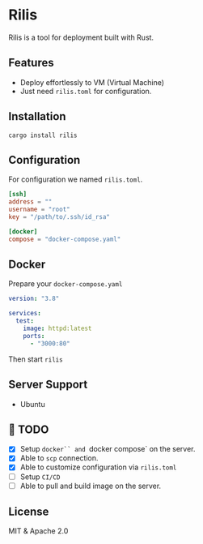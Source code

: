 # Rilis

Rilis is a tool for deployment built with Rust.

## Features

- Deploy effortlessly to VM (Virtual Machine)
- Just need `rilis.toml` for configuration.

## Installation

```shell
cargo install rilis
```

## Configuration

For configuration we named `rilis.toml`.

```toml
[ssh]
address = ""
username = "root"
key = "/path/to/.ssh/id_rsa"

[docker]
compose = "docker-compose.yaml"
```

## Docker

Prepare your `docker-compose.yaml`

```yaml
version: "3.8"

services:
  test:
    image: httpd:latest
    ports:
      - "3000:80"
```

Then start `rilis`

## Server Support

- Ubuntu

## 🚧 TODO

- [x] Setup `docker`` and `docker compose` on the server.
- [x] Able to `scp` connection.
- [x] Able to customize configuration via `rilis.toml`
- [ ] Setup `CI/CD`
- [ ] Able to pull and build image on the server.

## License

MIT & Apache 2.0
